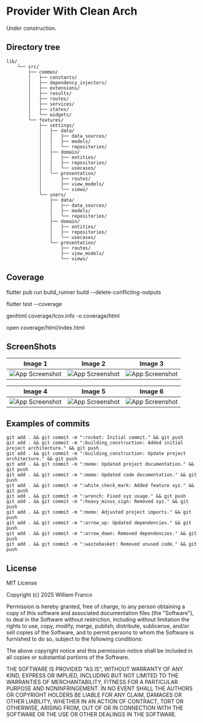 # Provider With Clean Arch

Under construction.


## Directory tree

```
lib/
    └── src/
        ├── common/
        │   ├── constants/
        │   ├── dependency_injectors/
        │   ├── extensions/
        │   ├── results/
        │   ├── routes/
        │   ├── services/
        │   ├── states/
        │   └── widgets/
        └── features/
            ├── settings/
            │   ├── data/
            │   │   ├── data_sources/
            │   │   ├── models/
            │   │   └── repositories/
            │   ├── domain/
            │   │   ├── entities/
            │   │   ├── repositories/
            │   │   └── usecases/
            │   └── presentation/
            │       ├── routes/
            │       ├── view_models/
            │       └── views/
            └── users/
                ├── data/
                │   ├── data_sources/
                │   ├── models/
                │   └── repositories/
                ├── domain/
                │   ├── entities/
                │   ├── repositories/
                │   └── usecases/
                └── presentation/
                    ├── routes/
                    ├── view_models/
                    └── views/
```


## Coverage

flutter pub run build_runner build --delete-conflicting-outputs

flutter test --coverage

genhtml coverage/lcov.info -o coverage/html

open coverage/html/index.html


## ScreenShots

| Image 1 | Image 2 | Image 3 |
|----------|----------|----------|
| ![App Screenshot](assets/screenshots/screen-1.png) | ![App Screenshot](assets/screenshots/screen-2.png) | ![App Screenshot](assets/screenshots/screen-3.png) |

| Image 4 | Image 5 | Image 6 |
|----------|----------|----------|
| ![App Screenshot](assets/screenshots/screen-4.png) | ![App Screenshot](assets/screenshots/screen-5.png) | ![App Screenshot](assets/screenshots/screen-6.png) |


## Examples of commits

```
git add . && git commit -m ":rocket: Initial commit." && git push
git add . && git commit -m ":building_construction: Added initial project architecture." && git push
git add . && git commit -m ":building_construction: Update project architecture." && git push
git add . && git commit -m ":memo: Updated project documentation." && git push
git add . && git commit -m ":memo: Updated code documentation." && git push
git add . && git commit -m ":white_check_mark: Added feature xyz." && git push
git add . && git commit -m ":wrench: Fixed xyz usage." && git push
git add . && git commit -m ":heavy_minus_sign: Removed xyz." && git push
git add . && git commit -m ":memo: Adjusted project imports." && git push
git add . && git commit -m ":arrow_up: Updated dependencies." && git push
git add . && git commit -m ":arrow_down: Removed dependencies." && git push
git add . && git commit -m ":wastebasket: Removed unused code." && git push
```


## License

MIT License

Copyright (c) 2025 William Franco

Permission is hereby granted, free of charge, to any person obtaining a copy
of this software and associated documentation files (the "Software"), to deal
in the Software without restriction, including without limitation the rights
to use, copy, modify, merge, publish, distribute, sublicense, and/or sell
copies of the Software, and to permit persons to whom the Software is
furnished to do so, subject to the following conditions:

The above copyright notice and this permission notice shall be included in all
copies or substantial portions of the Software.

THE SOFTWARE IS PROVIDED "AS IS", WITHOUT WARRANTY OF ANY KIND, EXPRESS OR
IMPLIED, INCLUDING BUT NOT LIMITED TO THE WARRANTIES OF MERCHANTABILITY,
FITNESS FOR A PARTICULAR PURPOSE AND NONINFRINGEMENT. IN NO EVENT SHALL THE
AUTHORS OR COPYRIGHT HOLDERS BE LIABLE FOR ANY CLAIM, DAMAGES OR OTHER
LIABILITY, WHETHER IN AN ACTION OF CONTRACT, TORT OR OTHERWISE, ARISING FROM,
OUT OF OR IN CONNECTION WITH THE SOFTWARE OR THE USE OR OTHER DEALINGS IN THE
SOFTWARE.
